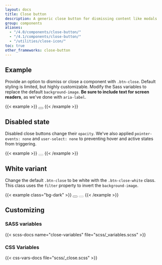```yaml
---
layout: docs
title: Close button
description: A generic close button for dismissing content like modals and alerts.
group: components
aliases:
  - "/4.0/components/close-button/"
  - "/4.1/components/close-button/"
  - "/utilities/close-icon/"
toc: true
other_frameworks: close-button
---
```


## Example

Provide an option to dismiss or close a component with `.btn-close`. Default styling is limited, but highly customizable. Modify the Sass variables to replace the default `background-image`. **Be sure to include text for screen readers**, as we've done with `aria-label`.

{{< example >}}
<button type="button" class="btn-close" aria-label="Close"></button>
{{< /example >}}

## Disabled state

Disabled close buttons change their `opacity`. We've also applied `pointer-events: none` and `user-select: none` to preventing hover and active states from triggering.

{{< example >}}
<button type="button" class="btn-close" disabled aria-label="Close"></button>
{{< /example >}}

## White variant

Change the default `.btn-close` to be white with the `.btn-close-white` class. This class uses the `filter` property to invert the `background-image`.

{{< example class="bg-dark" >}}
<button type="button" class="btn-close btn-close-white" aria-label="Close"></button>
<button type="button" class="btn-close btn-close-white" disabled aria-label="Close"></button>
{{< /example >}}

## Customizing

### SASS variables

{{< scss-docs name="close-variables" file="scss/_variables.scss" >}}

### CSS Variables
{{< css-vars-docs file="scss/_close.scss" >}}
